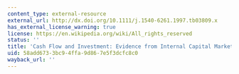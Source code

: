 ```yaml
---
content_type: external-resource
external_url: http://dx.doi.org/10.1111/j.1540-6261.1997.tb03809.x
has_external_license_warning: true
license: https://en.wikipedia.org/wiki/All_rights_reserved
status: ''
title: 'Cash Flow and Investment: Evidence from Internal Capital Markets'
uid: 58add673-3bc9-4ffa-9d86-7e5f3dcfc8c0
wayback_url: ''
---
```

